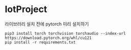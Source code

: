 # IotProject

라이브러리 설치 전에 pytorch 미리 설치하기
<br>
~~~
pip3 install torch torchvision torchaudio --index-url https://download.pytorch.org/whl/cu121
pip install -r requirements.txt
~~~